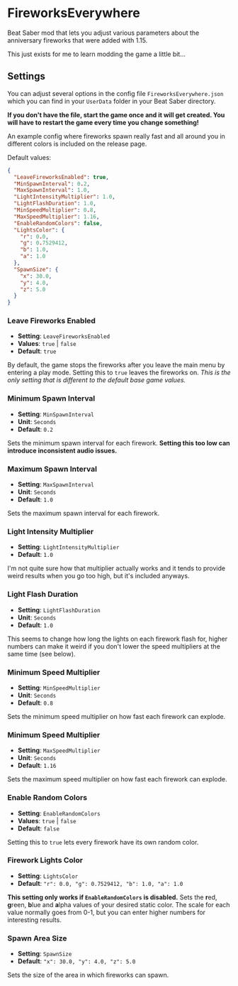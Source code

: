 # FireworksEverywhere
Beat Saber mod that lets you adjust various parameters about the anniversary fireworks that were added with 1.15.

This just exists for me to learn modding the game a little bit...

## Settings
You can adjust several options in the config file `FireworksEverywhere.json` which you can find in your `UserData` folder in your Beat Saber directory.

**If you don't have the file, start the game once and it will get created. You will have to restart the game every time you change something!**

An example config where fireworks spawn really fast and all around you in different colors is included on the release page.

Default values:
```json
{
  "LeaveFireworksEnabled": true,
  "MinSpawnInterval": 0.2,
  "MaxSpawnInterval": 1.0,
  "LightIntensityMultiplier": 1.0,
  "LightFlashDuration": 1.0,
  "MinSpeedMultiplier": 0.8,
  "MaxSpeedMultiplier": 1.16,
  "EnableRandomColors": false,
  "LightsColor": {
    "r": 0.0,
    "g": 0.7529412,
    "b": 1.0,
    "a": 1.0
  },
  "SpawnSize": {
    "x": 30.0,
    "y": 4.0,
    "z": 5.0
  }
}
```

### Leave Fireworks Enabled
- **Setting**: `LeaveFireworksEnabled`
- **Values**: `true` | `false`
- **Default**: `true`

By default, the game stops the fireworks after you leave the main menu by entering a play mode. Setting this to `true` leaves the fireworks on.
*This is the only setting that is different to the default base game values.*

### Minimum Spawn Interval
- **Setting**: `MinSpawnInterval`
- **Unit**: `Seconds`
- **Default**: `0.2`

Sets the minimum spawn interval for each firework.
**Setting this too low can introduce inconsistent audio issues.**

### Maximum Spawn Interval
- **Setting**: `MaxSpawnInterval`
- **Unit**: `Seconds`
- **Default**: `1.0`

Sets the maximum spawn interval for each firework.

### Light Intensity Multiplier
- **Setting**: `LightIntensityMultiplier`
- **Default**: `1.0`

I'm not quite sure how that multiplier actually works and it tends to provide weird results when you go too high, but it's included anyways.

### Light Flash Duration
- **Setting**: `LightFlashDuration`
- **Unit**: `Seconds`
- **Default**: `1.0`

This seems to change how long the lights on each firework flash for, higher numbers can make it weird if you don't lower the speed multipliers at the same time (see below).

### Minimum Speed Multiplier
- **Setting**: `MinSpeedMultiplier`
- **Unit**: `Seconds`
- **Default**: `0.8`

Sets the minimum speed multiplier on how fast each firework can explode.

### Minimum Speed Multiplier
- **Setting**: `MaxSpeedMultiplier`
- **Unit**: `Seconds`
- **Default**: `1.16`

Sets the maximum speed multiplier on how fast each firework can explode.

### Enable Random Colors
- **Setting**: `EnableRandomColors`
- **Values**: `true` | `false`
- **Default**: `false`

Setting this to `true` lets every firework have its own random color.

### Firework Lights Color
- **Setting**: `LightsColor`
- **Default**: `"r": 0.0, "g": 0.7529412, "b": 1.0, "a": 1.0`

**This setting only works if `EnableRandomColors` is disabled.**
Sets the **r**ed, **g**reen, **b**lue and **a**lpha values of your desired static color.
The scale for each value normally goes from 0-1, but you can enter higher numbers for interesting results.

### Spawn Area Size
- **Setting**: `SpawnSize`
- **Default**: `"x": 30.0, "y": 4.0, "z": 5.0`

Sets the size of the area in which fireworks can spawn.
